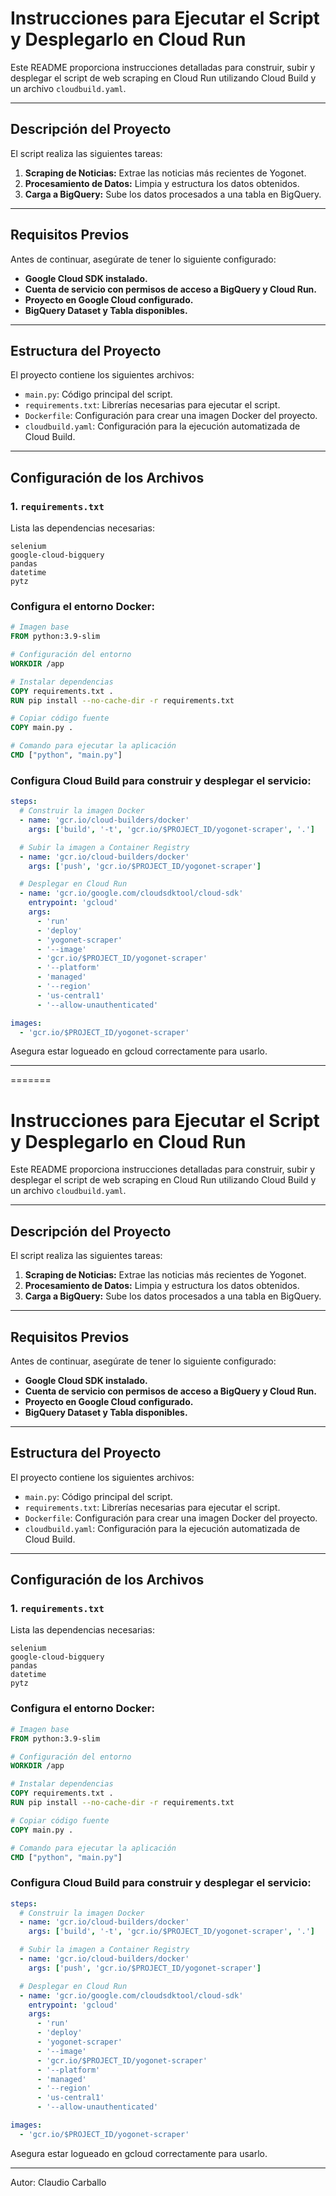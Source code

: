 # Instrucciones para Ejecutar el Script y Desplegarlo en Cloud Run

Este README proporciona instrucciones detalladas para construir, subir y desplegar el script de web scraping en Cloud Run utilizando Cloud Build y un archivo `cloudbuild.yaml`.

---

## Descripción del Proyecto

El script realiza las siguientes tareas:
1. **Scraping de Noticias:** Extrae las noticias más recientes de Yogonet.
2. **Procesamiento de Datos:** Limpia y estructura los datos obtenidos.
3. **Carga a BigQuery:** Sube los datos procesados a una tabla en BigQuery.

---

## Requisitos Previos

Antes de continuar, asegúrate de tener lo siguiente configurado:
- **Google Cloud SDK instalado.**
- **Cuenta de servicio con permisos de acceso a BigQuery y Cloud Run.**
- **Proyecto en Google Cloud configurado.**
- **BigQuery Dataset y Tabla disponibles.**

---

## Estructura del Proyecto

El proyecto contiene los siguientes archivos:
- `main.py`: Código principal del script.
- `requirements.txt`: Librerías necesarias para ejecutar el script.
- `Dockerfile`: Configuración para crear una imagen Docker del proyecto.
- `cloudbuild.yaml`: Configuración para la ejecución automatizada de Cloud Build.

---

## Configuración de los Archivos

### 1. **`requirements.txt`**
Lista las dependencias necesarias:
```plaintext
selenium
google-cloud-bigquery
pandas
datetime
pytz
```


### Configura el entorno Docker:

``` Dockerfile
# Imagen base
FROM python:3.9-slim

# Configuración del entorno
WORKDIR /app

# Instalar dependencias
COPY requirements.txt .
RUN pip install --no-cache-dir -r requirements.txt

# Copiar código fuente
COPY main.py .

# Comando para ejecutar la aplicación
CMD ["python", "main.py"]

```


### Configura Cloud Build para construir y desplegar el servicio:

```yaml
steps:
  # Construir la imagen Docker
  - name: 'gcr.io/cloud-builders/docker'
    args: ['build', '-t', 'gcr.io/$PROJECT_ID/yogonet-scraper', '.']

  # Subir la imagen a Container Registry
  - name: 'gcr.io/cloud-builders/docker'
    args: ['push', 'gcr.io/$PROJECT_ID/yogonet-scraper']

  # Desplegar en Cloud Run
  - name: 'gcr.io/google.com/cloudsdktool/cloud-sdk'
    entrypoint: 'gcloud'
    args:
      - 'run'
      - 'deploy'
      - 'yogonet-scraper'
      - '--image'
      - 'gcr.io/$PROJECT_ID/yogonet-scraper'
      - '--platform'
      - 'managed'
      - '--region'
      - 'us-central1'
      - '--allow-unauthenticated'

images:
  - 'gcr.io/$PROJECT_ID/yogonet-scraper'

```

Asegura estar logueado en gcloud correctamente para usarlo.


---
=======
# Instrucciones para Ejecutar el Script y Desplegarlo en Cloud Run

Este README proporciona instrucciones detalladas para construir, subir y desplegar el script de web scraping en Cloud Run utilizando Cloud Build y un archivo `cloudbuild.yaml`.

---

## Descripción del Proyecto

El script realiza las siguientes tareas:
1. **Scraping de Noticias:** Extrae las noticias más recientes de Yogonet.
2. **Procesamiento de Datos:** Limpia y estructura los datos obtenidos.
3. **Carga a BigQuery:** Sube los datos procesados a una tabla en BigQuery.

---

## Requisitos Previos

Antes de continuar, asegúrate de tener lo siguiente configurado:
- **Google Cloud SDK instalado.**
- **Cuenta de servicio con permisos de acceso a BigQuery y Cloud Run.**
- **Proyecto en Google Cloud configurado.**
- **BigQuery Dataset y Tabla disponibles.**

---

## Estructura del Proyecto

El proyecto contiene los siguientes archivos:
- `main.py`: Código principal del script.
- `requirements.txt`: Librerías necesarias para ejecutar el script.
- `Dockerfile`: Configuración para crear una imagen Docker del proyecto.
- `cloudbuild.yaml`: Configuración para la ejecución automatizada de Cloud Build.

---

## Configuración de los Archivos

### 1. **`requirements.txt`**
Lista las dependencias necesarias:
```plaintext
selenium
google-cloud-bigquery
pandas
datetime
pytz
```


### Configura el entorno Docker:

``` Dockerfile
# Imagen base
FROM python:3.9-slim

# Configuración del entorno
WORKDIR /app

# Instalar dependencias
COPY requirements.txt .
RUN pip install --no-cache-dir -r requirements.txt

# Copiar código fuente
COPY main.py .

# Comando para ejecutar la aplicación
CMD ["python", "main.py"]

```


### Configura Cloud Build para construir y desplegar el servicio:

```yaml
steps:
  # Construir la imagen Docker
  - name: 'gcr.io/cloud-builders/docker'
    args: ['build', '-t', 'gcr.io/$PROJECT_ID/yogonet-scraper', '.']

  # Subir la imagen a Container Registry
  - name: 'gcr.io/cloud-builders/docker'
    args: ['push', 'gcr.io/$PROJECT_ID/yogonet-scraper']

  # Desplegar en Cloud Run
  - name: 'gcr.io/google.com/cloudsdktool/cloud-sdk'
    entrypoint: 'gcloud'
    args:
      - 'run'
      - 'deploy'
      - 'yogonet-scraper'
      - '--image'
      - 'gcr.io/$PROJECT_ID/yogonet-scraper'
      - '--platform'
      - 'managed'
      - '--region'
      - 'us-central1'
      - '--allow-unauthenticated'

images:
  - 'gcr.io/$PROJECT_ID/yogonet-scraper'

```

Asegura estar logueado en gcloud correctamente para usarlo.


---
Autor: Claudio Carballo
